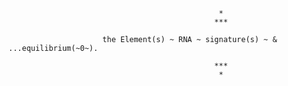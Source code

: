 


                                                   *
                                                  ***

                         the Element(s) ~ RNA ~ signature(s) ~ & ...equilibrium(~0~).
               
                                                  ***
                                                   *
                                              
